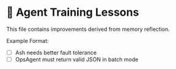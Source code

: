 # 🧠 Agent Training Lessons

This file contains improvements derived from memory reflection.

Example Format:
- [ ] Ash needs better fault tolerance
- [ ] OpsAgent must return valid JSON in batch mode
